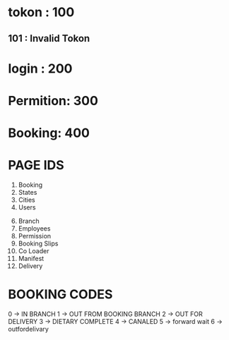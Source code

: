 # tokon : 100
## 101 : Invalid Tokon
# login : 200
# Permition: 300
# Booking: 400


# PAGE IDS
1. Booking
2. States
3. Cities
4. Users
<!-- 5. Companies -->
6. Branch
7. Employees    
8. Permission
9. Booking Slips
10. Co Loader
11. Manifest
12. Delivery


# BOOKING CODES
0 -> IN BRANCH
1 -> OUT FROM BOOKING BRANCH
2 -> OUT FOR DELIVERY
3 -> DIETARY COMPLETE
4 -> CANALED
5 -> forward wait
6 -> outfordelivary